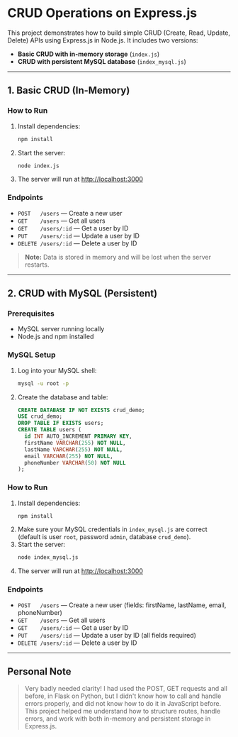 # CRUD Operations on Express.js

This project demonstrates how to build simple CRUD (Create, Read, Update, Delete) APIs using Express.js in Node.js. It includes two versions:

- **Basic CRUD with in-memory storage** (`index.js`)
- **CRUD with persistent MySQL database** (`index_mysql.js`)

---

## 1. Basic CRUD (In-Memory)

### How to Run
1. Install dependencies:
   ```bash
   npm install
   ```
2. Start the server:
   ```bash
   node index.js
   ```
3. The server will run at [http://localhost:3000](http://localhost:3000)

### Endpoints
- `POST   /users` — Create a new user
- `GET    /users` — Get all users
- `GET    /users/:id` — Get a user by ID
- `PUT    /users/:id` — Update a user by ID
- `DELETE /users/:id` — Delete a user by ID

> **Note:** Data is stored in memory and will be lost when the server restarts.

---

## 2. CRUD with MySQL (Persistent)

### Prerequisites
- MySQL server running locally
- Node.js and npm installed

### MySQL Setup
1. Log into your MySQL shell:
   ```bash
   mysql -u root -p
   ```
2. Create the database and table:
   ```sql
   CREATE DATABASE IF NOT EXISTS crud_demo;
   USE crud_demo;
   DROP TABLE IF EXISTS users;
   CREATE TABLE users (
     id INT AUTO_INCREMENT PRIMARY KEY,
     firstName VARCHAR(255) NOT NULL,
     lastName VARCHAR(255) NOT NULL,
     email VARCHAR(255) NOT NULL,
     phoneNumber VARCHAR(50) NOT NULL
   );
   ```

### How to Run
1. Install dependencies:
   ```bash
   npm install
   ```
2. Make sure your MySQL credentials in `index_mysql.js` are correct (default is user `root`, password `admin`, database `crud_demo`).
3. Start the server:
   ```bash
   node index_mysql.js
   ```
4. The server will run at [http://localhost:3000](http://localhost:3000)

### Endpoints
- `POST   /users` — Create a new user (fields: firstName, lastName, email, phoneNumber)
- `GET    /users` — Get all users
- `GET    /users/:id` — Get a user by ID
- `PUT    /users/:id` — Update a user by ID (all fields required)
- `DELETE /users/:id` — Delete a user by ID

---

## Personal Note

> Very badly needed clarity! I had used the POST, GET requests and all before, in Flask on Python, but I didn't know how to call and handle errors properly, and did not know how to do it in JavaScript before. This project helped me understand how to structure routes, handle errors, and work with both in-memory and persistent storage in Express.js. 